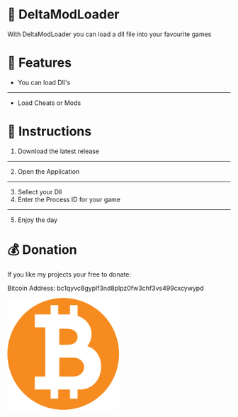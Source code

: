 # 💜 DeltaModLoader
 With DeltaModLoader you can load a dll file into your favourite games

# 🤖 Features
* You can load Dll's
---
* Load Cheats or Mods

# 👀 Instructions
1. Download the latest release
---
2. Open the Application
---
3. Sellect your Dll
4. Enter the Process ID for your game
---
5. Enjoy the day

# 💰 Donation

If you like my projects your free to donate:

Bitcoin Address: bc1qyvc8gyplf3nd8plpz0fw3chf3vs499cxcywypd

<img src=".readme-src/btc.webp" alt="Bitcoin Donation" width="50%">

